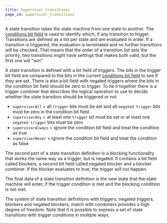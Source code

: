 ```yaml
---
title: Supervisor transitions
page_id: supervisor_transitions
---
```


A state transition takes the state machine from one state to another. The [conditions bit field](conditions.md) is used to identify
which, if any transition to trigger. Transitions are defined as a list per state and are evaluated in order. If a
transition is triggered, the evaluation is terminated and no further transitions will be checked. That means
that the order of a transition list sets the priority, two transitions might have settings that makes both valid, but
the first one will "win".

A state transition is defined with a bit field of triggers. The bits in the trigger bit field are compared to the bits
in the current [conditions bit field](conditions.md) to see if they are set. There is also a bit field with negated triggers where the
bits in the condition bit field should be zero to trigger. To tie it together there is a trigger combiner that describes
the logical operation to use to decide whether the state transition should be triggered or not
* `supervisorAll` = all `trigger` bits must be set and all `negated trigger` bits must be zero in the condition bit field.
* `supervisorAny` = at least one `trigger` bit must be set or at least one `negated trigger` bits must be zero
* `supervisorAlways` = ignore the condition bit field and treat the condition as true
* `supervisorNever` = ignore the condition bit field and treat the condition as false

The second part of a state transition definition is a blocking functionality that works the same way as a trigger, but
is negated. It contains a bit field called blockers, a second bit field called negated blocker and a blocker combiner.
If the blocker evaluates to true, the trigger will not happen.

The final data of a state transition definition is the new state that the state machine will enter, if the trigger
condition is met and the blocking condition is not met.

The system of state transition definitions with triggers, negated triggers, blockers and negated blockers, match with
combiners provides a high degree of freedom. Note that it is possible to express a set of state transitions with trigger
conditions in multiple ways.
